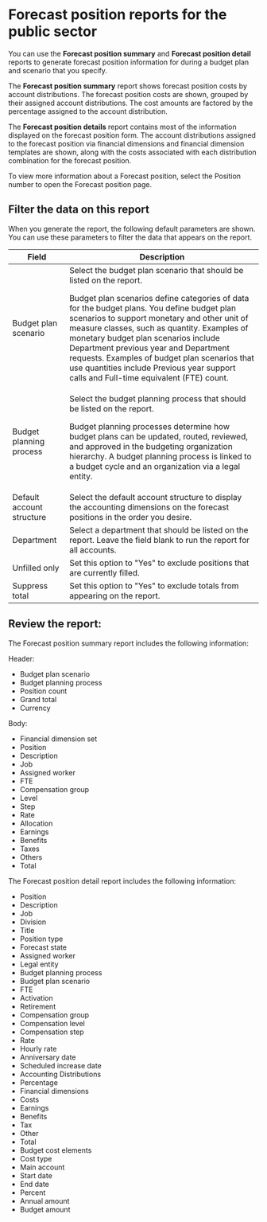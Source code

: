 # Forecast position reports for the public sector

You can use the **Forecast position summary** and **Forecast position detail** reports to generate forecast position information for during a budget plan and scenario that you specify.  

The **Forecast position summary** report shows forecast position costs by account distributions. The forecast position costs are shown, grouped by their assigned account distributions. The cost amounts are factored by the percentage assigned to the account distribution. 

The **Forecast position details** report contains most of the information displayed on the forecast position form. The account distributions assigned to the forecast position via financial dimensions and financial dimension templates are shown, along with the costs associated with each distribution combination for the forecast position. 

To view more information about a Forecast position, select the Position number to open the Forecast position page.

## Filter the data on this report

When you generate the report, the following default parameters are shown.  You can use these parameters to filter the data that appears on the report.  

| Field | Description |
| --------- | ------- |
| Budget plan scenario | Select the budget plan scenario that should be listed on the report. <p> Budget plan scenarios define categories of data for the budget plans. You define budget plan scenarios to support monetary and other unit of measure classes, such as quantity. Examples of monetary budget plan scenarios include Department previous year and Department requests. Examples of budget plan scenarios that use quantities include Previous year support calls and Full-time equivalent (FTE) count. </p>  |
| Budget planning process | Select the budget planning process that should be listed on the report.<p> Budget planning processes determine how budget plans can be updated, routed, reviewed, and approved in the budgeting organization hierarchy. A budget planning process is linked to a budget cycle and an organization via a legal entity. </p> |
| Default account structure | Select the default account structure to display the accounting dimensions on the forecast positions in the order you desire.|
| Department | Select a department that should be listed on the report. Leave the field blank to run the report for all accounts. |
| Unfilled only | Set this option to "Yes" to exclude positions that are currently filled. |
| Suppress total | Set this option to "Yes" to exclude totals from appearing on the report. |


## Review the report:

The Forecast position summary report includes the following information:

Header:
- Budget plan scenario
- Budget planning process
- Position count
- Grand total
- Currency

Body:
- Financial dimension set
- Position
- Description
- Job
- Assigned worker
- FTE
- Compensation group
- Level
- Step
- Rate
- Allocation
- Earnings
- Benefits
- Taxes
- Others
- Total


The Forecast position detail report includes the following information:

- Position
- Description
- Job
- Division
- Title
- Position type
- Forecast state
- Assigned worker
- Legal entity
- Budget planning process
- Budget plan scenario
- FTE
- Activation
- Retirement
- Compensation group
- Compensation level
- Compensation step
- Rate
- Hourly rate
- Anniversary date
- Scheduled increase date
- Accounting Distributions
- Percentage 
- Financial dimensions
- Costs
- Earnings
- Benefits
- Tax 
- Other
- Total
- Budget cost elements
- Cost type
- Main account
- Start date
- End date
- Percent
- Annual amount
- Budget amount
